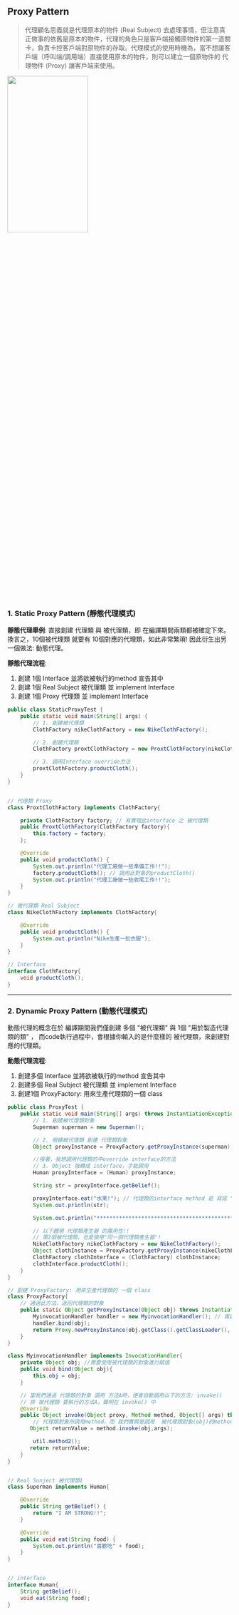 ## Proxy Pattern
>代理顧名思義就是代理原本的物件 (Real Subject) 去處理事情，但注意真正做事的依舊是原本的物件，代理的角色只是客戶端接觸原物件的第一道關卡，負責卡控客戶端對原物件的存取。代理模式的使用時機為，當不想讓客戶端（呼叫端/調用端）直接使用原本的物件，則可以建立一個原物件的 代理物件 (Proxy) 讓客戶端來使用。

<img src="https://www.mscharhag.com/files/2020/proxy-pattern.jpg" height="30%" width="60%">

### 1. Static Proxy Pattern (靜態代理模式)
**靜態代理舉例**: 直接創建 代理類 與 被代理類，即 在編譯期間兩類都被確定下來。換言之，10個被代理類 就要有 10個對應的代理類，如此非常繁瑣! 因此衍生出另一個做法: 動態代理。

**靜態代理流程**:
1. 創建 1個 Interface 並將欲被執行的method 宣告其中
2. 創建 1個 Real Subject 被代理類 並 implement Interface
3. 創建 1個 Proxy 代理類 並 implement Interface


```java
public class StaticProxyTest {
    public static void main(String[] args) {
        // 1. 創建被代理類
        ClothFactory nikeClothFactory = new NikeClothFactory();

        // 2. 創建代理類
        ClothFactory proxtClothFactory = new ProxtClothFactory(nikeClothFactory);

        // 3. 調用Interface override方法
        proxtClothFactory.productCloth();
    }
}


// 代理類 Proxy
class ProxtClothFactory implements ClothFactory{

    private ClothFactory factory; // 有實現此interface 之 被代理類
    public ProxtClothFactory(ClothFactory factory){
        this.factory = factory;
    };

    @Override
    public void productCloth() {
        System.out.println("代理工廠做一些準備工作!!");
        factory.productCloth(); // 調用此對象的productCloth()
        System.out.println("代理工廠做一些收尾工作!!");
    }
}

// 被代理類 Real Subject
class NikeClothFactory implements ClothFactory{

    @Override
    public void productCloth() {
        System.out.println("Nike生產一批衣服");
    }
}

// Interface
interface ClothFactory{
    void productCloth();
}

```
---
### 2. Dynamic Proxy Pattern (動態代理模式)
動態代理的概念在於 編譯期間我們僅創建 多個 "被代理類" 與 1個 "用於製造代理類的類" ， 而code執行過程中，會根據你輸入的是什麼樣的 被代理類，來創建對應的代理類。

**動態代理流程**:
1. 創建多個 Interface 並將欲被執行的method 宣告其中
2. 創建多個 Real Subject 被代理類 並 implement Interface
3. 創建1個 ProxyFactory: 用來生產代理類的一個 class

```java
public class ProxyTest {
    public static void main(String[] args) throws InstantiationException, IllegalAccessException {
        // 1. 創建被代理類對象
        Superman superman = new Superman();

        // 2. 根據被代理類 創建 代理類對象
        Object proxyInstance = ProxyFactory.getProxyInstance(superman); // 可以看成 Object proxyInstance = new 代理類(含有interface)，

        //接著，我想調用代理類的中override interface的方法
        // 3. Object 強轉成 interface，才能調用
        Human proxyInterface = (Human) proxyInstance;

        String str = proxyInterface.getBelief();

        proxyInterface.eat("水果!"); // 代理類的interface method 是 寫成 "調用被代理類的method"
        System.out.println(str);

        System.out.println("*******************************************");

        // 以下體現 代理類產生器 的廣用性!!
        // 第2個被代理類，也是使用"同一個代理類產生器"!
        NikeClothFactory nikeClothFactory = new NikeClothFactory();
        Object clothInstance = ProxyFactory.getProxyInstance(nikeClothFactory);
        ClothFactory clothInterface = (ClothFactory) clothInstance;
        clothInterface.productCloth();
    }
}

// 創建 ProxyFactory: 用來生產代理類的 一個 class
class ProxyFactory{
    // 通過此方法，返回代理類的對象
    public static Object getProxyInstance(Object obj) throws InstantiationException, IllegalAccessException { // obj 為 被代理類的對象
        MyinvocationHandler handler = new MyinvocationHandler(); // 需要引入 invoke()
        handler.bind(obj);
        return Proxy.newProxyInstance(obj.getClass().getClassLoader(), obj.getClass().getInterfaces(), handler);
    }
}

class MyinvocationHandler implements InvocationHandler{
    private Object obj; //需要使用被代理類的對象進行賦值
    public void bind(Object obj){
        this.obj = obj;
    }

    // 當我們通過 代理類的對象 調用 方法A時，便會自動調用以下的方法: invoke()
    // 將 被代理類 要執行的方法A，聲明在 invoke() 中
    @Override
    public Object invoke(Object proxy, Method method, Object[] args) throws Throwable {
        // 代理類對象所調用method，而 我們實質是調用  被代理類對象(obj)的method
       Object returnValue = method.invoke(obj,args);

        util.method2();
       return returnValue;
    }
}


// Real Sunject 被代理類1
class Superman implements Human{

    @Override
    public String getBelief() {
        return "I AM STRONG!!";
    }

    @Override
    public void eat(String food) {
        System.out.println("喜歡吃" + food);
    }
}


// interface
interface Human{
    String getBelief();
    void eat(String food);
}

```
